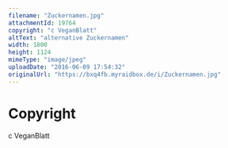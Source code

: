 ```yaml
---
filename: "Zuckernamen.jpg"
attachmentId: 19764
copyright: "c VeganBlatt"
altText: "alternative Zuckernamen"
width: 1800
height: 1124
mimeType: "image/jpeg"
uploadDate: "2016-06-09 17:54:32"
originalUrl: "https://bxq4fb.myraidbox.de/i/Zuckernamen.jpg"
---
```


# Copyright

c VeganBlatt
